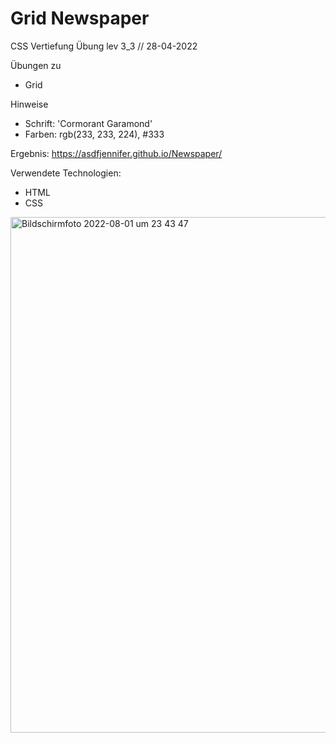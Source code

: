 # Grid Newspaper

CSS Vertiefung Übung lev 3_3 // 28-04-2022

Übungen zu
- Grid

Hinweise

- Schrift: 'Cormorant Garamond'
- Farben: rgb(233, 233, 224), #333


Ergebnis: https://asdfjennifer.github.io/Newspaper/

Verwendete Technologien:

- HTML
- CSS


<img width="825" alt="Bildschirmfoto 2022-08-01 um 23 43 47" src="https://user-images.githubusercontent.com/98667941/182251463-e3529d95-81e4-484f-8a3c-dfcadeb51558.png">
